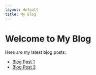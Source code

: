 ```yaml
---
layout: default
title: My Blog
---
```


# Welcome to My Blog

Here are my latest blog posts:

- [Blog Post 1](posts/post1.md)
- [Blog Post 2](posts/post2.md)
